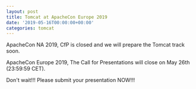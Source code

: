 ```yaml
---
layout: post
title: Tomcat at ApacheCon Europe 2019
date: '2019-05-16T00:00:00+00:00'
categories: tomcat
---
```

ApacheCon NA 2019, CfP is closed and we will prepare the Tomcat track soon.

ApacheCon Europe 2019, The Call for Presentations will close on May 26th (23:59:59 CET).

 Don't wait!!! Please submit your presentation NOW!!!
